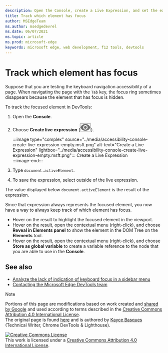 ```yaml
---
description: Open the Console, create a Live Expression, and set the expression to document.activeElement.
title: Track which element has focus
author: MSEdgeTeam
ms.author: msedgedevrel
ms.date: 06/07/2021
ms.topic: article
ms.prod: microsoft-edge
keywords: microsoft edge, web development, f12 tools, devtools
---
```

<!-- Copyright Kayce Basques 

   Licensed under the Apache License, Version 2.0 (the "License");
   you may not use this file except in compliance with the License.
   You may obtain a copy of the License at

       https://www.apache.org/licenses/LICENSE-2.0

   Unless required by applicable law or agreed to in writing, software
   distributed under the License is distributed on an "AS IS" BASIS,
   WITHOUT WARRANTIES OR CONDITIONS OF ANY KIND, either express or implied.
   See the License for the specific language governing permissions and
   limitations under the License.  -->  
# Track which element has focus  

Suppose that you are testing the keyboard navigation accessibility of a page.  When navigating the page with the `Tab` key, the focus ring sometimes disappears because the element that has focus is hidden.  

To track the focused element in DevTools:

1.  Open the **Console**.  
1.  Choose **Create live expression** \(![Create live expression](../media/create-live-expression-icon.msft.png)\).  
    
    :::image type="complex" source="../media/accessibility-console-create-live-expression-empty.msft.png" alt-text="Create a Live Expression" lightbox="../media/accessibility-console-create-live-expression-empty.msft.png":::
       Create a Live Expression  
    :::image-end:::  
    
1.  Type `document.activeElement`.  
1.  To save the expression, select outside of the live expression.
    
The value displayed below `document.activeElement` is the result of the expression.  

Since that expression always represents the focused element, you now have a way to always keep track of which element has focus.  

*   Hover on the result to highlight the focused element in the viewport.  
*   Hover on the result, open the contextual menu \(right-click\), and choose **Reveal in Elements panel** to show the element in the DOM Tree on the **Elements** tool.  
*   Hover on the result, open the contextual menu \(right-click\), and choose **Store as global variable** to create a variable reference to the node that you are able to use in the **Console**.  


<!-- ====================================================================== -->
## See also

*  [Analyze the lack of indication of keyboard focus in a sidebar menu](test-analyze-no-focus-indicator.md)
*  [Contacting the Microsoft Edge DevTools team][Contact]


<!-- ====================================================================== -->
> [!NOTE]
> Portions of this page are modifications based on work created and [shared by Google][GoogleSitePolicies] and used according to terms described in the [Creative Commons Attribution 4.0 International License][CCA4IL].  
> The original page is found [here](https://developers.google.com/web/tools/chrome-devtools/accessibility/focus) and is authored by [Kayce Basques][KayceBasques] \(Technical Writer, Chrome DevTools \& Lighthouse\).  

[![Creative Commons License][CCby4Image]][CCA4IL]  
This work is licensed under a [Creative Commons Attribution 4.0 International License][CCA4IL].  


<!-- ====================================================================== -->
<!-- links -->
[Contact]: ../contact.md "Contacting the Microsoft Edge DevTools team | Microsoft Edge Developer documentation"
[CCA4IL]: https://creativecommons.org/licenses/by/4.0  
[CCby4Image]: https://i.creativecommons.org/l/by/4.0/88x31.png  
[GoogleSitePolicies]: https://developers.google.com/terms/site-policies  
[KayceBasques]: https://developers.google.com/web/resources/contributors#kayce-basques  
